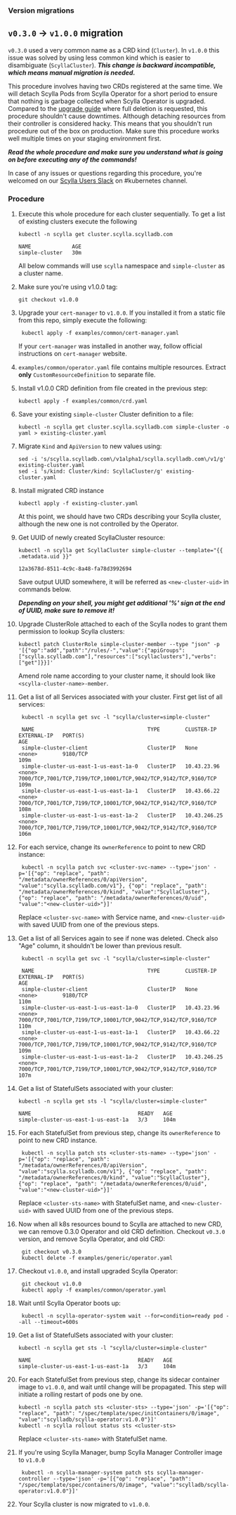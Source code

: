 ### Version  migrations


## `v0.3.0` -> `v1.0.0` migration

`v0.3.0` used a very common name as a CRD kind (`Cluster`). In `v1.0.0` this issue was solved by using less common kind
which is easier to disambiguate (`ScyllaCluster`).
***This change is backward incompatible, which means manual migration is needed.***

This procedure involves having two CRDs registered at the same time. We will detach Scylla Pods
from Scylla Operator for a short period to ensure that nothing is garbage collected when Scylla Operator is upgraded.
Compared to the [upgrade guide](upgrade.md) where full deletion is requested, this procedure shouldn't cause downtimes.
Although detaching resources from their controller is considered hacky. This means that you shouldn't run procedure
out of the box on production. Make sure this procedure works well multiple times on your staging environment first.

***Read the whole procedure and make sure you understand what is going on before executing any of the commands!***

In case of any issues or questions regarding this procedure, you're welcomed on our [Scylla Users Slack](http://slack.scylladb.com/)
on #kubernetes channel.

### Procedure

1. Execute this whole procedure for each cluster sequentially. To get a list of existing clusters execute the following
    ```
    kubectl -n scylla get cluster.scylla.scylladb.com

    NAME             AGE
    simple-cluster   30m
    ```
    All below commands will use `scylla` namespace and `simple-cluster` as a cluster name.
1. Make sure you're using v1.0.0 tag:
    ```
    git checkout v1.0.0
    ```
1. Upgrade your `cert-manager` to `v1.0.0`. If you installed it from a static file from this repo, simply execute the following:
   ```
    kubectl apply -f examples/common/cert-manager.yaml
   ```
    If your `cert-manager` was installed in another way, follow official instructions on `cert-manager` website.
1. `examples/common/operator.yaml` file contains multiple resources. Extract **only** `CustomResourceDefinition` to separate file.
1. Install v1.0.0 CRD definition from file created in the previous step:
    ```
    kubectl apply -f examples/common/crd.yaml
    ```
1. Save your existing `simple-cluster` Cluster definition to a file:
    ```
    kubectl -n scylla get cluster.scylla.scylladb.com simple-cluster -o yaml > existing-cluster.yaml
    ```
1. Migrate `Kind` and `ApiVersion` to new values using:
    ```
    sed -i 's/scylla.scylladb.com\/v1alpha1/scylla.scylladb.com\/v1/g' existing-cluster.yaml
    sed -i 's/kind: Cluster/kind: ScyllaCluster/g' existing-cluster.yaml
    ```
1. Install migrated CRD instance
    ```
    kubectl apply -f existing-cluster.yaml
    ```
    At this point, we should have two CRDs describing your Scylla cluster, although the new one is not controlled by the Operator.
1. Get UUID of newly created ScyllaCluster resource:
    ```
    kubectl -n scylla get ScyllaCluster simple-cluster --template="{{ .metadata.uid }}"

    12a3678d-8511-4c9c-8a48-fa78d3992694
    ```
    Save output UUID somewhere, it will be referred as `<new-cluster-uid>` in commands below.

   ***Depending on your shell, you might get additional '%' sign at the end of UUID, make sure to remove it!***

1. Upgrade ClusterRole attached to each of the Scylla nodes to grant them permission to lookup Scylla clusters:
    ```
    kubectl patch ClusterRole simple-cluster-member --type "json" -p '[{"op":"add","path":"/rules/-","value":{"apiGroups":["scylla.scylladb.com"],"resources":["scyllaclusters"],"verbs":["get"]}}]'
    ```
    Amend role name according to your cluster name, it should look like `<scylla-cluster-name>-member`.
1. Get a list of all Services associated with your cluster. First get list of all services:
   ```
    kubectl -n scylla get svc -l "scylla/cluster=simple-cluster"

    NAME                                    TYPE        CLUSTER-IP     EXTERNAL-IP   PORT(S)                                                           AGE
    simple-cluster-client                   ClusterIP   None           <none>        9180/TCP                                                          109m
    simple-cluster-us-east-1-us-east-1a-0   ClusterIP   10.43.23.96    <none>        7000/TCP,7001/TCP,7199/TCP,10001/TCP,9042/TCP,9142/TCP,9160/TCP   109m
    simple-cluster-us-east-1-us-east-1a-1   ClusterIP   10.43.66.22    <none>        7000/TCP,7001/TCP,7199/TCP,10001/TCP,9042/TCP,9142/TCP,9160/TCP   108m
    simple-cluster-us-east-1-us-east-1a-2   ClusterIP   10.43.246.25   <none>        7000/TCP,7001/TCP,7199/TCP,10001/TCP,9042/TCP,9142/TCP,9160/TCP   106m

   ```
1. For each service, change its `ownerReference` to point to new CRD instance:
   ```
    kubectl -n scylla patch svc <cluster-svc-name> --type='json' -p='[{"op": "replace", "path": "/metadata/ownerReferences/0/apiVersion", "value":"scylla.scylladb.com/v1"}, {"op": "replace", "path": "/metadata/ownerReferences/0/kind", "value":"ScyllaCluster"}, {"op": "replace", "path": "/metadata/ownerReferences/0/uid", "value":"<new-cluster-uid>"}]'
   ```
    Replace `<cluster-svc-name>` with Service name, and `<new-cluster-uid>` with saved UUID from one of the previous steps.
1. Get a list of all Services again to see if none was deleted. Check also "Age" column, it shouldn't be lower than previous result.
   ```
    kubectl -n scylla get svc -l "scylla/cluster=simple-cluster"

    NAME                                    TYPE        CLUSTER-IP     EXTERNAL-IP   PORT(S)                                                           AGE
    simple-cluster-client                   ClusterIP   None           <none>        9180/TCP                                                          110m
    simple-cluster-us-east-1-us-east-1a-0   ClusterIP   10.43.23.96    <none>        7000/TCP,7001/TCP,7199/TCP,10001/TCP,9042/TCP,9142/TCP,9160/TCP   110m
    simple-cluster-us-east-1-us-east-1a-1   ClusterIP   10.43.66.22    <none>        7000/TCP,7001/TCP,7199/TCP,10001/TCP,9042/TCP,9142/TCP,9160/TCP   109m
    simple-cluster-us-east-1-us-east-1a-2   ClusterIP   10.43.246.25   <none>        7000/TCP,7001/TCP,7199/TCP,10001/TCP,9042/TCP,9142/TCP,9160/TCP   107m

   ```
1. Get a list of StatefulSets associated with your cluster:
    ```
    kubectl -n scylla get sts -l "scylla/cluster=simple-cluster"

    NAME                                  READY   AGE
    simple-cluster-us-east-1-us-east-1a   3/3     104m
    ```
1. For each StatefulSet from previous step, change its `ownerReference` to point to new CRD instance.

   ```
    kubectl -n scylla patch sts <cluster-sts-name> --type='json' -p='[{"op": "replace", "path": "/metadata/ownerReferences/0/apiVersion", "value":"scylla.scylladb.com/v1"}, {"op": "replace", "path": "/metadata/ownerReferences/0/kind", "value":"ScyllaCluster"}, {"op": "replace", "path": "/metadata/ownerReferences/0/uid", "value":"<new-cluster-uid>"}]'
   ```
    Replace `<cluster-sts-name>` with StatefulSet name, and `<new-cluster-uid>` with saved UUID from one of the previous steps.

1. Now when all k8s resources bound to Scylla are attached to new CRD, we can remove 0.3.0 Operator and old CRD definition.
    Checkout `v0.3.0` version, and remove Scylla Operator, and old CRD:
   ```
    git checkout v0.3.0
    kubectl delete -f examples/generic/operator.yaml
   ```
1. Checkout `v1.0.0`, and install upgraded Scylla Operator:
   ```
    git checkout v1.0.0
    kubectl apply -f examples/common/operator.yaml
   ```
1. Wait until Scylla Operator boots up:
   ```
    kubectl -n scylla-operator-system wait --for=condition=ready pod --all --timeout=600s
   ```
1. Get a list of StatefulSets associated with your cluster:
    ```
    kubectl -n scylla get sts -l "scylla/cluster=simple-cluster"

    NAME                                  READY   AGE
    simple-cluster-us-east-1-us-east-1a   3/3     104m
1. For each StatefulSet from previous step, change its sidecar container image to `v1.0.0`, and wait until change will be propagated. This step will initiate a rolling restart of pods one by one.
    ```
    kubectl -n scylla patch sts <cluster-sts> --type='json' -p='[{"op": "replace", "path": "/spec/template/spec/initContainers/0/image", "value":"scylladb/scylla-operator:v1.0.0"}]'
    kubectl -n scylla rollout status sts <cluster-sts>
    ```
    Replace `<cluster-sts-name>` with StatefulSet name.
1. If you're using Scylla Manager, bump Scylla Manager Controller image to `v1.0.0`
   ```
    kubectl -n scylla-manager-system patch sts scylla-manager-controller --type='json' -p='[{"op": "replace", "path": "/spec/template/spec/containers/0/image", "value":"scylladb/scylla-operator:v1.0.0"}]'
   ```
1. Your Scylla cluster is now migrated to `v1.0.0`.
